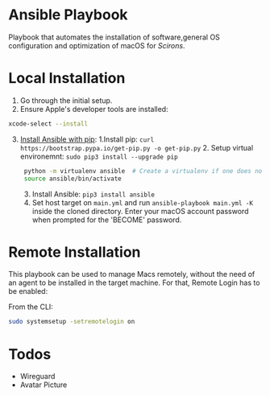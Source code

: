 # Ansible Playbook

Playbook that automates the installation of software,general OS configuration and optimization of macOS for *Scirons*.

# Local Installation

1. Go through the initial setup.
2. Ensure Apple's developer tools are installed:

```bash
xcode-select --install
```

3. [Install Ansible with pip](https://docs.ansible.com/ansible/2.9/installation_guide/intro_installation.html#from-pip):
   1.Install pip: `curl https://bootstrap.pypa.io/get-pip.py -o get-pip.py`
   2. Setup virtual environemnt: `sudo pip3 install --upgrade pip`

   ```bash
    python -m virtualenv ansible  # Create a virtualenv if one does not already exist
    source ansible/bin/activate
    ```

   3. Install Ansible: `pip3 install ansible`
   4. Set host target on `main.yml` and run `ansible-playbook main.yml -K` inside the cloned directory. Enter your macOS account password when prompted for the 'BECOME' password.

# Remote Installation

This playbook can be used to manage Macs remotely, without the need of an agent to be installed in the target machine. For that, Remote Login has to be enabled:

From the CLI:

```bash
sudo systemsetup -setremotelogin on
```

# Todos

- Wireguard
- Avatar Picture
